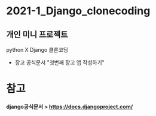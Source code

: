 # 2021-1_Django_clonecoding
## 개인 미니 프로젝트
python X Django 클론코딩
- 장고 공식문서 "첫번째 장고 앱 작성하기"
#
# 참고
#### django공식문서 > https://docs.djangoproject.com/
